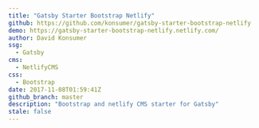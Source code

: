 ```yaml
---
title: "Gatsby Starter Bootstrap Netlify"
github: https://github.com/konsumer/gatsby-starter-bootstrap-netlify
demo: https://gatsby-starter-bootstrap-netlify.netlify.com/
author: David Konsumer
ssg:
  - Gatsby
cms:
  - NetlifyCMS
css:
  - Bootstrap
date: 2017-11-08T01:59:41Z
github_branch: master
description: "Bootstrap and netlify CMS starter for Gatsby"
stale: false
---
```

